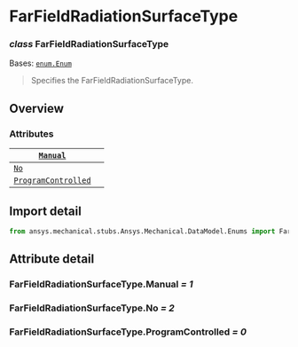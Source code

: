 <a id="farfieldradiationsurfacetype"></a>

# FarFieldRadiationSurfaceType

<a id="FarFieldRadiationSurfaceType"></a>

### *class* FarFieldRadiationSurfaceType

Bases: [`enum.Enum`](https://docs.python.org/3/library/enum.html#enum.Enum)

> Specifies the FarFieldRadiationSurfaceType.

> <!-- !! processed by numpydoc !! -->

<a id="overview"></a>

## Overview

### Attributes

| [`Manual`](#FarFieldRadiationSurfaceType.Manual)                       |    |
|------------------------------------------------------------------------|----|
| [`No`](#FarFieldRadiationSurfaceType.No)                               |    |
| [`ProgramControlled`](#FarFieldRadiationSurfaceType.ProgramControlled) |    |

<a id="import-detail"></a>

## Import detail

```python
from ansys.mechanical.stubs.Ansys.Mechanical.DataModel.Enums import FarFieldRadiationSurfaceType
```

<a id="attribute-detail"></a>

## Attribute detail

<a id="FarFieldRadiationSurfaceType.Manual"></a>

### FarFieldRadiationSurfaceType.Manual *= 1*

<a id="FarFieldRadiationSurfaceType.No"></a>

### FarFieldRadiationSurfaceType.No *= 2*

<a id="FarFieldRadiationSurfaceType.ProgramControlled"></a>

### FarFieldRadiationSurfaceType.ProgramControlled *= 0*
